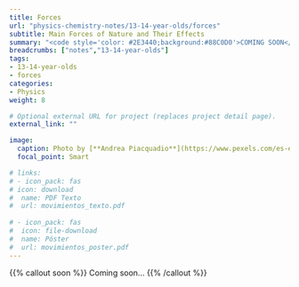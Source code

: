 ```yaml
---
title: Forces
url: "physics-chemistry-notes/13-14-year-olds/forces"
subtitle: Main Forces of Nature and Their Effects
summary: "<code style='color: #2E3440;background:#88C0D0'>COMING SOON</code> <br> Main Forces of Nature and Their Effects."
breadcrumbs: ["notes","13-14-year-olds"]
tags:
- 13-14-year-olds
- forces
categories:
- Physics
weight: 8

# Optional external URL for project (replaces project detail page).
external_link: ""

image:
  caption: Photo by [**Andrea Piacquadio**](https://www.pexels.com/es-es/@olly) on [Pexels](https://www.pexels.com/es-es/)
  focal_point: Smart

# links:
# - icon_pack: fas
# icon: download
#  name: PDF Texto
#  url: movimientos_texto.pdf
  
# - icon_pack: fas
#  icon: file-download
#  name: Póster
#  url: movimientos_poster.pdf  
---
```


{{% callout soon %}}
Coming soon...
{{% /callout %}}
